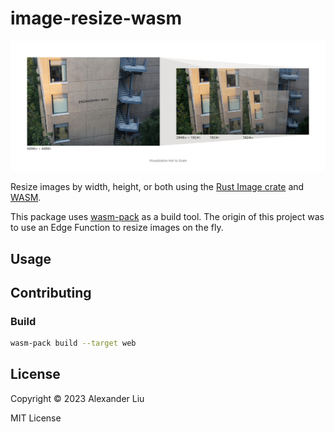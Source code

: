 # image-resize-wasm

![a full resolution image on the left with cropped and resized versions overlaid on top each other to the right.](./assets/banner.jpg)

Resize images by width, height, or both using the [Rust Image crate](https://crates.io/crates/image) and [WASM](https://webassembly.org/).

This package uses [wasm-pack](https://rustwasm.github.io/wasm-pack/) as a build tool. The origin of this project was to use an Edge Function to resize images on the fly.

## Usage

## Contributing

### Build

```bash
wasm-pack build --target web
```

## License

Copyright © 2023 Alexander Liu

MIT License
